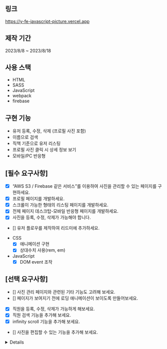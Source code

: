 ## 링크

https://y-fe-javascript-picture.vercel.app

## 제작 기간

2023/8/8 ~ 2023/8/18

## 사용 스택

- HTML
- SASS
- JavaScript
- webpack
- firebase

## 구현 기능

- 유저 등록, 수정, 삭제 (프로필 사진 포함)
- 이름으로 검색
- 직책 기준으로 유저 리스팅
- 프로필 사진 클릭 시 상세 정보 보기
- 모바일/PC 반응형

##

## [필수 요구사항]

- [x] “AWS S3 / Firebase 같은 서비스”를 이용하여 사진을 관리할 수 있는 페이지를 구현하세요.
- [x] 프로필 페이지를 개발하세요.
- [x] 스크롤이 가능한 형태의 리스팅 페이지를 개발하세요.
- [x] 전체 페이지 데스크탑-모바일 반응형 페이지를 개발하세요.
- [x] 사진을 등록, 수정, 삭제가 가능해야 합니다.
- [] 유저 플로우를 제작하여 리드미에 추가하세요.

* CSS
  - [x] 애니메이션 구현
  - [x] 상대수치 사용(rem, em)
* JavaScript
  - [x] DOM event 조작

## [선택 요구사항]

- [] 사진 관리 페이지와 관련된 기타 기능도 고려해 보세요.
- [] 페이지가 보여지기 전에 로딩 애니메이션이 보이도록 만들어보세요.
- [x] 직원을 등록, 수정, 삭제가 가능하게 해보세요.
- [x] 직원 검색 기능을 추가해 보세요.
- [x] infinity scroll 기능을 추가해 보세요.
- [] 사진을 편집할 수 있는 기능을 추가해 보세요.

<details>
# :camera: 직원 사진 관리 서비스

직원들의 사진을 관리할 수 있는 사진 관리자 서비스를 만들어 보세요.

과제 수행 및 리뷰 기간은 별도 공지를 참고하세요!

## [과제 수행 및 제출 방법]

1. 현재 저장소를 로컬에 클론(Clone)합니다.
2. 자신의 본명으로 브랜치를 생성합니다.(구분 가능하도록 본명을 꼭 파스칼케이스로 표시하세요, git branch KDT0\_이름)
3. 자신의 본명 브랜치에서 과제를 수행합니다.
4. 과제 수행이 완료되면, 자신의 본명 브랜치를 원격 저장소에 푸시(Push)합니다.(main 브랜치에 푸시하지 않도록 꼭 주의하세요, git push origin KDT0\_이름)
5. 저장소에서 main 브랜치를 대상으로 Pull Request 생성하면, 과제 제출이 완료됩니다!(E.g, main <== KDT0\_이름)
6. Pull Request 링크를 LMS로도 제출해 주셔야 합니다.
7. main 혹은 다른 사람의 브랜치로 절대 병합하지 않도록 주의하세요!
8. Pull Request에서 보이는 설명을 다른 사람들이 이해하기 쉽도록 꼼꼼하게 작성하세요!
9. Pull Request에서 과제 제출 후 절대 병합(Merge)하지 않도록 주의하세요!
10. 과제 수행 및 제출 과정에서 문제가 발생한 경우, 바로 담당 멘토나 강사에서 얘기하세요!

## [필수 요구사항]

- “AWS S3 / Firebase 같은 서비스”를 이용하여 사진을 관리할 수 있는 페이지를 구현하세요.
- 프로필 페이지를 개발하세요.
- 스크롤이 가능한 형태의 리스팅 페이지를 개발하세요.
- 전체 페이지 데스크탑-모바일 반응형 페이지를 개발하세요.
- 사진을 등록, 수정, 삭제가 가능해야 합니다.
- 유저 플로우를 제작하여 리드미에 추가하세요.

* CSS
  - 애니메이션 구현
  - 상대수치 사용(rem, em)
* JavaScript
  - DOM event 조작
  - LocalStorage 사용

## [선택 요구사항]

- 사진 관리 페이지와 관련된 기타 기능도 고려해 보세요.
- 페이지가 보여지기 전에 로딩 애니메이션이 보이도록 만들어보세요.
- 직원을 등록, 수정, 삭제가 가능하게 해보세요.
- 직원 검색 기능을 추가해 보세요.
- infinity scroll 기능을 추가해 보세요.
- 사진을 편집할 수 있는 기능을 추가해 보세요.

## [화면 예시]

![Untitled (1)](https://github.com/KDT1-FE/Y_FE_JAVASCRIPT_PICTURE/assets/38754963/5dda6755-2501-4af4-bc3e-b63a353c44c2)

![Untitled (2)](https://github.com/KDT1-FE/Y_FE_JAVASCRIPT_PICTURE/assets/38754963/6c1805f1-2b00-453e-a729-2b483612726d)

## [흐름]

![Untitled](https://github.com/KDT1-FE/Y_FE_JAVASCRIPT_PICTURE/assets/38754963/e2934c05-26f6-4ef6-88d4-beed76aa007a)

</details>
